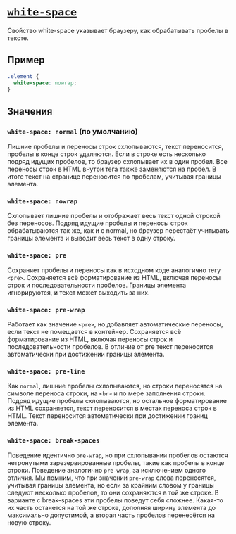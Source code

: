 # [`white-space`](../index.md)

Свойство white-space указывает браузеру, как обрабатывать пробелы в тексте.

## Пример

```css
.element {
  white-space: nowrap;
}
```

## Значения

### `white-space: normal` (по умолчанию)

Лишние пробелы и переносы строк схлопываются, текст переносится, пробелы в конце строк удаляются. Если в строке есть несколько подряд идущих пробелов, то браузер схлопывает их в один пробел. Все переносы строк в HTML внутри тега также заменяются на пробел. В итоге текст на странице переносится по пробелам, учитывая границы элемента.

### `white-space: nowrap`

Cхлопывает лишние пробелы и отображает весь текст одной строкой без переносов. Подряд идущие пробелы и переносы строк обрабатываются так же, как и с normal, но браузер перестаёт учитывать границы элемента и выводит весь текст в одну строку.

### `white-space: pre`

Cохраняет пробелы и переносы как в исходном коде аналогично тегу `<pre>`. Сохраняется всё форматирование из HTML, включая переносы строк и последовательности пробелов. Границы элемента игнорируются, и текст может выходить за них.

### `white-space: pre-wrap`

Работает как значение `<pre>`, но добавляет автоматические переносы, если текст не помещается в контейнер. Сохраняется всё форматирование из HTML, включая переносы строк и последовательности пробелов. В отличие от pre текст переносится автоматически при достижении границы элемента.

### `white-space: pre-line`

Как `normal`, лишние пробелы схлопываются, но строки переносятся на символе переноса строки, на `<br>` и по мере заполнения строки. Подряд идущие пробелы схлопываются, но остальное форматирование из HTML сохраняется, текст переносится в местах переноса строк в HTML. Текст переносится автоматически при достижении границ элемента.

### `white-space: break-spaces`

Поведение идентично `pre-wrap`, но при схлопывании пробелов остаются нетронутыми зарезервированные пробелы, такие как пробелы в конце строки. Поведение аналогично `pre-wrap`, за исключением одного отличия. Мы помним, что при значении `pre-wrap` слова переносятся, учитывая границы элемента, но если за крайним словом у границы следуют несколько пробелов, то они сохраняются в той же строке. В варианте с break-spaces эти пробелы поведут себя сложнее. Какая-то их часть останется на той же строке, дополняя ширину элемента до максимально допустимой, а вторая часть пробелов перенесётся на новую строку.
